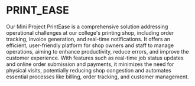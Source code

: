 # PRINT_EASE
Our Mini Project
PrintEase is a comprehensive solution addressing operational challenges at our college's printing shop, including order tracking, invoice generation, and real-time notifications. It offers an efficient, user-friendly platform for shop owners and staff to manage operations, aiming to enhance productivity, reduce errors, and improve the customer experience. With features such as real-time job status updates and online order submission and payments, it minimizes the need for physical visits, potentially reducing shop congestion and automates essential processes like billing, order tracking, and customer management.
